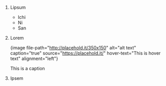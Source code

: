 1.  Lipsum

    *   Ichi
    *   Ni
    *   San

2.  Lorem

    {image file-path="http://placehold.it/350x150" alt="alt text" caption="true" source="https://placehold.it/" hover-text="This is hover text" alignment="left"}

    This is a caption

3.  Ipsem
